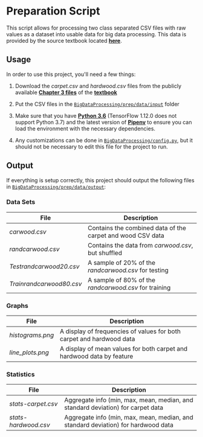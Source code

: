 # Preparation Script

This script allows for processing two class separated CSV files with raw values as a dataset into usable data for big
data processing. This data is provided by the source textbook located [**here**](prep/data/input/source.txt).


## Usage

In order to use this project, you'll need a few things:
1. Download the *carpet.csv* and *hardwood.csv* files from the publicly available [**Chapter 3 files**](https://www.uncg.edu/cmp/downloads/files/CH3.rar)
of the [**textbook**](prep/data/input/source.txt)

2. Put the CSV files in the [`BigDataProcessing/prep/data/input`](prep/data/input) folder

3. Make sure that you have [**Python 3.6**](https://www.python.org/downloads/) (TensorFlow 1.12.0 does not support Python 3.7) and
the latest version of [**Pipenv**](https://pypi.org/project/pipenv/) to ensure you can load the environment
with the necessary dependencies.

4. Any customizations can be done in [`BigDataProcessing/config.py`](config.py), but it should not be necessary to edit this file for 
the project to run.


## Output

If everything is setup correctly, this project should output the following files in [`BigDataProcessing/prep/data/output`](prep/data/output):

### Data Sets
 File                    | Description 
 ----------------------- | -----------------------------------------------------------
*carwood.csv*            | Contains the combined data of the carpet and wood CSV data
*randcarwood.csv*        | Contains the data from *carwood.csv*, but shuffled
*Testrandcarwood20.csv*  | A sample of 20% of the *randcarwood.csv* for testing
*Trainrandcarwood80.csv* | A sample of 80% of the *randcarwood.csv* for training

### Graphs
 File                    | Description 
 ----------------------- | -----------------------------------------------------------
*histograms.png*         | A display of frequencies of values for both carpet and hardwood data
*line_plots.png*         | A display of mean values for both carpet and hardwood data by feature

### Statistics
 File                    | Description 
 ----------------------- | -----------------------------------------------------------
*stats-carpet.csv*       | Aggregate info (min, max, mean, median, and standard deviation) for carpet data
*stats-hardwood.csv*     | Aggregate info (min, max, mean, median, and standard deviation) for hardwood data
